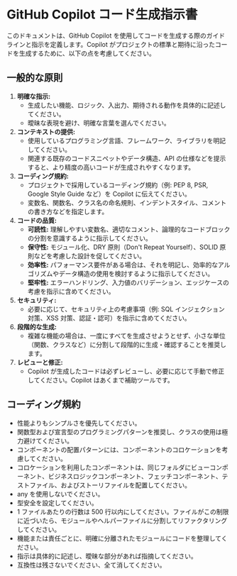 # GitHub Copilot コード生成指示書

このドキュメントは、GitHub Copilot を使用してコードを生成する際のガイドラインと指示を定義します。Copilot がプロジェクトの標準と期待に沿ったコードを生成するために、以下の点を考慮してください。

## 一般的な原則

1. **明確な指示:**
   - 生成したい機能、ロジック、入出力、期待される動作を具体的に記述してください。
   - 曖昧な表現を避け、明確な言葉を選んでください。
2. **コンテキストの提供:**
   - 使用しているプログラミング言語、フレームワーク、ライブラリを明記してください。
   - 関連する既存のコードスニペットやデータ構造、API の仕様などを提示すると、より精度の高いコードが生成されやすくなります。
3. **コーディング規約:**
   - プロジェクトで採用しているコーディング規約（例: PEP 8, PSR, Google Style Guide など）を Copilot に伝えてください。
   - 変数名、関数名、クラス名の命名規則、インデントスタイル、コメントの書き方などを指定します。
4. **コードの品質:**
   - **可読性:** 理解しやすい変数名、適切なコメント、論理的なコードブロックの分割を意識するように指示してください。
   - **保守性:** モジュール化、DRY 原則（Don't Repeat Yourself）、SOLID 原則などを考慮した設計を促してください。
   - **効率性:** パフォーマンス要件がある場合は、それを明記し、効率的なアルゴリズムやデータ構造の使用を検討するように指示してください。
   - **堅牢性:** エラーハンドリング、入力値のバリデーション、エッジケースの考慮を指示に含めてください。
5. **セキュリティ:**
   - 必要に応じて、セキュリティ上の考慮事項（例: SQL インジェクション対策、XSS 対策、認証・認可）を指示に含めてください。
6. **段階的な生成:**
   - 複雑な機能の場合は、一度にすべてを生成させようとせず、小さな単位（関数、クラスなど）に分割して段階的に生成・確認することを推奨します。
7. **レビューと修正:**
   - Copilot が生成したコードは必ずレビューし、必要に応じて手動で修正してください。Copilot はあくまで補助ツールです。

## コーディング規約

- 性能よりもシンプルさを優先してください。
- 関数型および宣言型のプログラミングパターンを推奨し、クラスの使用は極力避けてください。
- コンポーネントの配置パターンには、コンポーネントのコロケーションを考慮してください。
- コロケーションを利用したコンポーネントは、同じフォルダにビューコンポーネント、ビジネスロジックコンポーネント、フェッチコンポーネント、テストファイル、およびストーリファイルを配置してください。
- any を使用しないでください。
- 型安全を設定してください。
- 1 ファイルあたりの行数は 500 行以内にしてください。ファイルがこの制限に近づいたら、モジュールやヘルパーファイルに分割してリファクタリングしてください。
- 機能または責任ごとに、明確に分離されたモジュールにコードを整理してください。
- 指示は具体的に記述し、曖昧な部分があれば指摘してください。
- 互換性は残さないでください、全て消してください。
